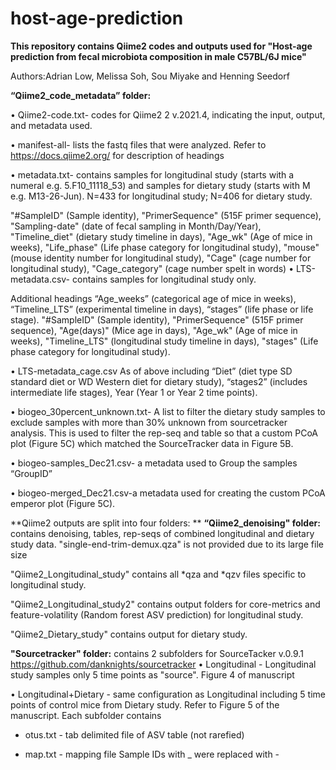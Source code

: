 # host-age-prediction
**This repository contains Qiime2 codes and outputs used for "Host-age prediction from fecal microbiota composition in male C57BL/6J mice"**

Authors:Adrian Low, Melissa Soh, Sou Miyake and Henning Seedorf

**“Qiime2_code_metadata” folder:**

•	Qiime2-code.txt- codes for Qiime2 2 v.2021.4, indicating the input, output, and metadata used.

•	manifest-all- lists the fastq files that were analyzed.
Refer to https://docs.qiime2.org/ for description of headings

•	metadata.txt- contains samples for longitudinal study (starts with a numeral e.g. 5.F10_11118_53) and samples for dietary study (starts with M e.g. M13-26-Jun). N=433 for longitudinal study; N=406 for dietary study.

"#SampleID" (Sample identity), "PrimerSequence" (515F primer sequence), "Sampling-date" (date of fecal sampling in Month/Day/Year), "Timeline_diet" (dietary study timeline in days), "Age_wk" (Age of mice in weeks), "Life_phase" (Life phase category for longitudinal study), "mouse" (mouse identity number for longitudinal study), "Cage" (cage number for longitudinal study), "Cage_category" (cage number spelt in words)
•	LTS-metadata.csv- contains samples for longitudinal study only.

Additional headings “Age_weeks” (categorical age of mice in weeks), “Timeline_LTS” (experimental timeline in days), “stages” (life phase or life stage).
"#SampleID" (Sample identity), "PrimerSequence" (515F primer sequence), "Age(days)" (Mice age in days), "Age_wk" (Age of mice in weeks), "Timeline_LTS" (longitudinal study timeline in days), "stages" (Life phase category for longitudinal study).

•	LTS-metadata_cage.csv
As of above including “Diet” (diet type SD standard diet or WD Western diet for dietary study), “stages2” (includes intermediate life stages), Year (Year 1 or Year 2 time points).

•	biogeo_30percent_unknown.txt- A list to filter the dietary study samples to exclude samples with more than 30% unknown from sourcetracker analysis. This is used to filter the rep-seq and table so that a custom PCoA plot (Figure 5C) which matched the SourceTracker data in Figure 5B.

•	biogeo-samples_Dec21.csv- a metadata used to Group the samples “GroupID”

•	biogeo-merged_Dec21.csv-a metadata used for creating the custom PCoA emperor plot (Figure 5C).

**Qiime2 outputs are split into four folders: **
**“Qiime2_denoising" folder:** contains denoising, tables, rep-seqs of combined longitudinal and dietary study data. 
"single-end-trim-demux.qza" is not provided due to its large file size

"Qiime2_Longitudinal_study" contains all *qza and *qzv files specific to longitudinal study.

"Qiime2_Longitudinal_study2" contains output folders for core-metrics and feature-volatility (Random forest ASV prediction) for longitudinal study.

"Qiime2_Dietary_study" contains output for dietary study.

**"Sourcetracker" folder:** contains 2 subfolders for SourceTacker v.0.9.1 https://github.com/danknights/sourcetracker
•	Longitudinal - Longitudinal study samples only 5 time points as "source". Figure 4 of manuscript

•	Longitudinal+Dietary - same configuration as Longitudinal including 5 time points of control mice from Dietary study. Refer to Figure 5 of the manuscript.
  Each subfolder contains
  
  - otus.txt - tab delimited file of ASV table (not rarefied)
  
  - map.txt - mapping file
Sample IDs with _ were replaced with -
